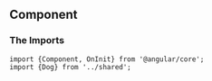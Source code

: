 ## Component

### The Imports

```
import {Component, OnInit} from '@angular/core';
import {Dog} from '../shared';
```
